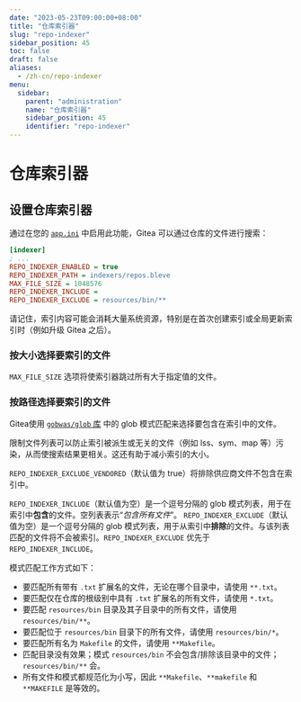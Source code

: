 ```yaml
---
date: "2023-05-23T09:00:00+08:00"
title: "仓库索引器"
slug: "repo-indexer"
sidebar_position: 45
toc: false
draft: false
aliases:
  - /zh-cn/repo-indexer
menu:
  sidebar:
    parent: "administration"
    name: "仓库索引器"
    sidebar_position: 45
    identifier: "repo-indexer"
---
```


# 仓库索引器



## 设置仓库索引器

通过在您的 [`app.ini`](https://docs.gitea.io/en-us/config-cheat-sheet/) 中启用此功能，Gitea 可以通过仓库的文件进行搜索：

```ini
[indexer]
; ...
REPO_INDEXER_ENABLED = true
REPO_INDEXER_PATH = indexers/repos.bleve
MAX_FILE_SIZE = 1048576
REPO_INDEXER_INCLUDE =
REPO_INDEXER_EXCLUDE = resources/bin/**
```

请记住，索引内容可能会消耗大量系统资源，特别是在首次创建索引或全局更新索引时（例如升级 Gitea 之后）。

### 按大小选择要索引的文件

`MAX_FILE_SIZE` 选项将使索引器跳过所有大于指定值的文件。

### 按路径选择要索引的文件

Gitea使用 [`gobwas/glob` 库](https://github.com/gobwas/glob) 中的 glob 模式匹配来选择要包含在索引中的文件。

限制文件列表可以防止索引被派生或无关的文件（例如 lss、sym、map 等）污染，从而使搜索结果更相关。这还有助于减小索引的大小。

`REPO_INDEXER_EXCLUDE_VENDORED`（默认值为 true）将排除供应商文件不包含在索引中。

`REPO_INDEXER_INCLUDE`（默认值为空）是一个逗号分隔的 glob 模式列表，用于在索引中**包含**的文件。空列表表示“_包含所有文件_”。
`REPO_INDEXER_EXCLUDE`（默认值为空）是一个逗号分隔的 glob 模式列表，用于从索引中**排除**的文件。与该列表匹配的文件将不会被索引。`REPO_INDEXER_EXCLUDE` 优先于 `REPO_INDEXER_INCLUDE`。

模式匹配工作方式如下：

- 要匹配所有带有 `.txt` 扩展名的文件，无论在哪个目录中，请使用 `**.txt`。
- 要匹配仅在仓库的根级别中具有 `.txt` 扩展名的所有文件，请使用 `*.txt`。
- 要匹配 `resources/bin` 目录及其子目录中的所有文件，请使用 `resources/bin/**`。
- 要匹配位于 `resources/bin` 目录下的所有文件，请使用 `resources/bin/*`。
- 要匹配所有名为 `Makefile` 的文件，请使用 `**Makefile`。
- 匹配目录没有效果；模式 `resources/bin` 不会包含/排除该目录中的文件；`resources/bin/**` 会。
- 所有文件和模式都规范化为小写，因此 `**Makefile`、`**makefile` 和 `**MAKEFILE` 是等效的。

